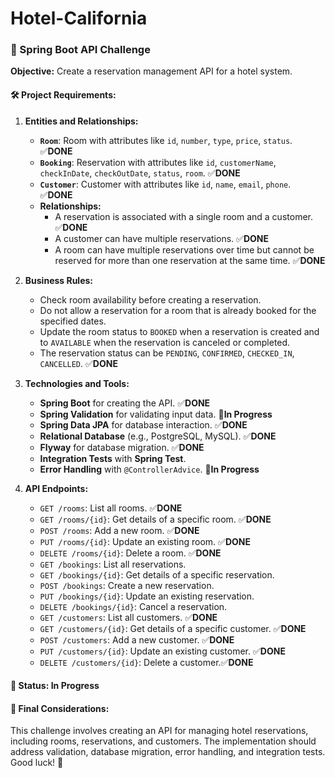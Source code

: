 # Hotel-California
### 🚀 Spring Boot API Challenge

**Objective:**
Create a reservation management API for a hotel system.

#### 🛠️ Project Requirements:

1. **Entities and Relationships:**
   - **`Room`**: Room with attributes like `id`, `number`, `type`, `price`, `status`. ✅**DONE**
   - **`Booking`**: Reservation with attributes like `id`, `customerName`, `checkInDate`, `checkOutDate`, `status`, `room`. ✅**DONE**
   - **`Customer`**: Customer with attributes like `id`, `name`, `email`, `phone`. ✅**DONE**
   - **Relationships:**
     - A reservation is associated with a single room and a customer. ✅**DONE**
     - A customer can have multiple reservations. ✅**DONE**
     - A room can have multiple reservations over time but cannot be reserved for more than one reservation at the same time. ✅**DONE**

2. **Business Rules:**
   - Check room availability before creating a reservation.
   - Do not allow a reservation for a room that is already booked for the specified dates.
   - Update the room status to `BOOKED` when a reservation is created and to `AVAILABLE` when the reservation is canceled or completed.
   - The reservation status can be `PENDING`, `CONFIRMED`, `CHECKED_IN`, `CANCELLED`. ✅**DONE**

3. **Technologies and Tools:**
   - **Spring Boot** for creating the API. ✅**DONE**
   - **Spring Validation** for validating input data. 🔄**In Progress**
   - **Spring Data JPA** for database interaction. ✅**DONE**
   - **Relational Database** (e.g., PostgreSQL, MySQL). ✅**DONE**
   - **Flyway** for database migration. ✅**DONE**
   - **Integration Tests** with **Spring Test**.
   - **Error Handling** with `@ControllerAdvice`. 🔄**In Progress**

4. **API Endpoints:**
   - `GET /rooms`: List all rooms. ✅**DONE**
   - `GET /rooms/{id}`: Get details of a specific room. ✅**DONE**
   - `POST /rooms`: Add a new room. ✅**DONE**
   - `PUT /rooms/{id}`: Update an existing room. ✅**DONE**
   - `DELETE /rooms/{id}`: Delete a room. ✅**DONE**
   - `GET /bookings`: List all reservations.
   - `GET /bookings/{id}`: Get details of a specific reservation.
   - `POST /bookings`: Create a new reservation.
   - `PUT /bookings/{id}`: Update an existing reservation.
   - `DELETE /bookings/{id}`: Cancel a reservation.
   - `GET /customers`: List all customers. ✅**DONE**
   - `GET /customers/{id}`: Get details of a specific customer. ✅**DONE**
   - `POST /customers`: Add a new customer. ✅**DONE**
   - `PUT /customers/{id}`: Update an existing customer. ✅**DONE**
   - `DELETE /customers/{id}`: Delete a customer.✅**DONE**

#### 🔄 Status: In Progress

#### 🎯 Final Considerations:
This challenge involves creating an API for managing hotel reservations, including rooms, reservations, and customers. The implementation should address validation, database migration, error handling, and integration tests. Good luck! 🚀
